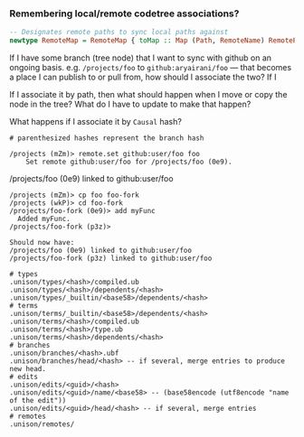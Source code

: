 ### Remembering local/remote codetree associations?

``` haskell
-- Designates remote paths to sync local paths against
newtype RemoteMap = RemoteMap { toMap :: Map (Path, RemoteName) RemotePath }
```

If I have some branch (tree node) that I want to sync with github on an ongoing basis.  e.g. `/projects/foo` to `github:aryairani/foo` — that becomes a place I can publish to or pull from, how should I associate the two?   If I

If I associate it by path, then what should happen when I move or copy the node in the tree?  What do I have to update to make that happen?

What happens if I associate it by `Causal` hash?

``` 
# parenthesized hashes represent the branch hash

/projects (mZm)> remote.set github:user/foo foo
	Set remote github:user/foo for /projects/foo (0e9).
```

/projects/foo (0e9) linked to github:user/foo

``` 
/projects (mZm)> cp foo foo-fork
/projects (wkP)> cd foo-fork
/projects/foo-fork (0e9)> add myFunc 
  Added myFunc.
/projects/foo-fork (p3z)> 

Should now have:
/projects/foo (0e9) linked to github:user/foo
/projects/foo-fork (p3z) linked to github:user/foo
```

``` 
# types
.unison/types/<hash>/compiled.ub
.unison/types/<hash>/dependents/<hash>
.unison/types/_builtin/<base58>/dependents/<hash>
# terms
.unison/terms/_builtin/<base58>/dependents/<hash>
.unison/terms/<hash>/compiled.ub
.unison/terms/<hash>/type.ub
.unison/terms/<hash>/dependents/<hash>
# branches
.unison/branches/<hash>.ubf
.unison/branches/head/<hash> -- if several, merge entries to produce new head.
# edits
.unison/edits/<guid>/<hash>
.unison/edits/<guid>/name/<base58> -- (base58encode (utf8encode "name of the edit"))
.unison/edits/<guid>/head/<hash> -- if several, merge entries
# remotes
.unison/remotes/
```
